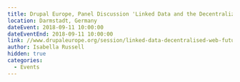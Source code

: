 ```yaml
---
title: Drupal Europe, Panel Discussion 'Linked Data and the Decentralized Web', 5pm
location: Darmstadt, Germany
dateEvent: 2018-09-11 10:00:00
dateEventEnd: 2018-09-11 10:00:00
link: //www.drupaleurope.org/session/linked-data-decentralised-web-future
author: Isabella Russell
hidden: true
categories:
  - Events
---
```

